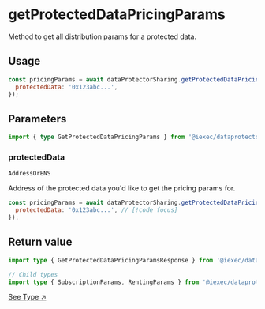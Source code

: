 # getProtectedDataPricingParams

Method to get all distribution params for a protected data.

## Usage

```js
const pricingParams = await dataProtectorSharing.getProtectedDataPricingParams({
  protectedData: '0x123abc...',
});
```

## Parameters

```ts twoslash
import { type GetProtectedDataPricingParams } from '@iexec/dataprotector';
```

### protectedData

`AddressOrENS`

Address of the protected data you'd like to get the pricing params for.

```js
const pricingParams = await dataProtectorSharing.getProtectedDataPricingParams({
  protectedData: '0x123abc...', // [!code focus]
});
```

## Return value

```ts twoslash
import type { GetProtectedDataPricingParamsResponse } from '@iexec/dataprotector';

// Child types
import type { SubscriptionParams, RentingParams } from '@iexec/dataprotector';
```

<a href="https://github.com/iExecBlockchainComputing/dataprotector-sdk/blob/c83e30e6ce8b55ecf8a35ecb4eb1014cd4ecefe9/packages/sdk/src/lib/types/sharingTypes.ts" target="_blank">See
Type ↗️</a>
